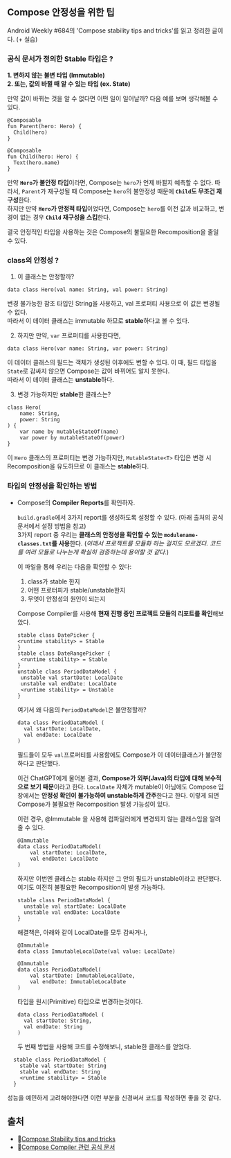 ## Compose 안정성을 위한 팁

Android Weekly #684의 'Compose stability tips and tricks'를 읽고 정리한 글이다. (+ 실습)

### 공식 문서가 정의한 Stable 타입은 ?
**1. 변하지 않는 불변 타입 (Immutable)  
2. 또는, 값의 바뀔 때 알 수 있는 타입 (ex. State)**  
  
만약 값이 바뀌는 것을 알 수 없다면 어떤 일이 일어날까?
다음 예를 보며 생각해볼 수 있다.
```
@Composable
fun Parent(hero: Hero) {
  Child(hero)
}

@Composable
fun Child(hero: Hero) {
  Text(hero.name)
}
```
만약 **`Hero`가 불안정 타입**이라면, Compose는 `hero`가 언제 바뀔지 예측할 수 없다.
따라서, `Parent`가 재구성될 때 Compose는 `hero`의 불안정성 때문에 **`Child`도 무조건 재구성**한다.  
하지만 만약 **`Hero`가 안정적 타입**이었다면, Compose는 `hero`를 이전 값과 비교하고, 
변경이 없는 경우 **`Child` 재구성을 스킵**한다.  

결국 안정적인 타입을 사용하는 것은 Compose의 불필요한 Recomposition을 줄일 수 있다.

### class의 안정성 ?
1. 이 클래스는 안정할까?  
```
data class Hero(val name: String, val power: String)
```
변경 불가능한 참조 타입인 String을 사용하고, val 프로퍼티 사용으로 이 값은 변경될 수 없다.  
따라서 이 데이터 클래스는 immutable 하므로 **stable**하다고 볼 수 있다.  

2. 하지만 만약, `var` 프로퍼티를 사용한다면,
```
data class Hero(var name: String, var power: String)
```
이 데이터 클래스의 필드는 객체가 생성된 이후에도 변할 수 있다. 이 때, 필드 타입을 `State`로 감싸지 않으면 Compose는 값이 바뀌어도 알지 못한다.  
따라서 이 데이터 클래스는 **unstable**하다.  

3. 변경 가능하지만 **stable**한 클래스는?
```
class Hero(
    name: String,
    power: String
) {
    var name by mutableStateOf(name)
    var power by mutableStateOf(power)
}
```
이 `Hero` 클래스의 프로퍼티는 변경 가능하지만, `MutableState<T>` 타입은 변경 시 Recomposition을 유도하므로 이 클래스는 **stable**하다.

### 타입의 안정성을 확인하는 방법
- Compose의 **Compiler Reports**를 확인하자.
    
  `build.gradle`에서 3가지 report를 생성하도록 설정할 수 있다. (아래 출처의 공식 문서에서 설정 방법을 참고)  
  3가지 report 중 우리는 **클래스의 안정성을 확인할 수 있는 `modulename-classes.txt`를 사용**한다. (_이래서 프로젝트를 모듈화 하는 걸지도 모르겠다. 코드를 여러 모듈로 나누는게 확실히 검증하는데 용이할 것 같다._)  

  이 파일을 통해 우리는 다음을 확인할 수 있다:
  1. class가 stable 한지
  2. 어떤 프로터피가 stable/unstable한지
  3. 무엇이 안정성의 원인이 되는지

  Compose Compiler를 사용해 **현재 진행 중인 프로젝트 모듈의 리포트를 확인**해보았다. 
   ```
  stable class DatePicker {
  <runtime stability> = Stable
  }
  stable class DateRangePicker {
    <runtime stability> = Stable
  }
  unstable class PeriodDataModel {
    unstable val startDate: LocalDate
    unstable val endDate: LocalDate
    <runtime stability> = Unstable
  }
  ```
  여기서 왜 다음의 `PeriodDataModel`은 불안정할까?
  ```
  data class PeriodDataModel (
    val startDate: LocalDate,
    val endDate: LocalDate
  )
  ```
  
  필드들이 모두 `val`프로퍼티를 사용함에도 Compose가 이 데이터클래스가 불안정하다고 판단했다.
  
  이건 ChatGPT에게 물어본 결과, **Compose가 외부(Java)의 타입에 대해 보수적으로 보기 때문**이라고 한다. `LocalDate` 자체가 mutable이 아님에도 Compose 입장에서는 **안정성 확인이 불가능하여 unstable하게 간주**한다고 한다. 이렇게 되면 Compose가 불필요한 Recomposition 발생 가능성이 있다.

  이런 경우, @Immutable 을 사용해 컴파일러에게 변경되지 않는 클래스임을 알려줄 수 있다.
  ```
  @Immutable
  data class PeriodDataModel(
      val startDate: LocalDate,
      val endDate: LocalDate
  )
  ```
  하지만 이번엔 클래스는 stable 하지만 그 안의 필드가 unstable이라고 판단했다. 여기도 여전히 불필요한 Recomposition이 발생 가능하다.
  ```
  stable class PeriodDataModel {
    unstable val startDate: LocalDate
    unstable val endDate: LocalDate
  }
  ```

  해결책은, 아래와 같이 LocalDate를 모두 감싸거나,
  ```
  @Immutable
  data class ImmutableLocalDate(val value: LocalDate)
  
  @Immutable
  data class PeriodDataModel(
      val startDate: ImmutableLocalDate,
      val endDate: ImmutableLocalDate
  )
  ```
  타입을 원시(Primitive) 타입으로 변경하는것이다.
  ```
  data class PeriodDataModel (
    val startDate: String,
    val endDate: String
  )
  ```
  두 번째 방법을 사용해 코드를 수정해보니, stable한 클래스를 얻었다.
```
  stable class PeriodDataModel {
    stable val startDate: String
    stable val endDate: String
    <runtime stability> = Stable
  }
```
  성능을 예민하게 고려해야한다면 이런 부분을 신경써서 코드를 작성하면 좋을 것 같다.


## 출처
- 🧩[Compose Stability tips and tricks](https://leedwon.github.io/posts/Compose-stability-tips-and-tricks/#stability-in-a-nutshell)
- 🧩[Compose Compiler 관련 공식 문서](https://developer.android.com/develop/ui/compose/compiler)
